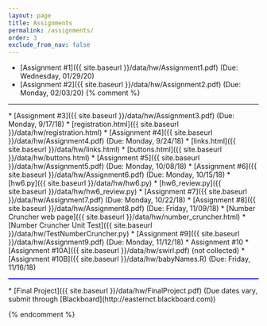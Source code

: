 ```yaml
---
layout: page
title: Assignments 
permalink: /assignments/
order: 3
exclude_from_nav: false 
---
```

  
* [Assignment #1]({{ site.baseurl }}/data/hw/Assignment1.pdf) (Due: Wednesday, 01/29/20)
* [Assignment #2]({{ site.baseurl }}/data/hw/Assignment2.pdf) (Due: Monday, 02/03/20)
{% comment %}
<hr>
* [Assignment #3]({{ site.baseurl }}/data/hw/Assignment3.pdf) (Due: Monday, 9/17/18)
    * [registration.html]({{ site.baseurl }}/data/hw/registration.html) 
* [Assignment #4]({{ site.baseurl }}/data/hw/Assignment4.pdf) (Due: Monday, 9/24/18)
    * [links.html]({{ site.baseurl }}/data/hw/links.html) 
    * [buttons.html]({{ site.baseurl }}/data/hw/buttons.html) 
* [Assignment #5]({{ site.baseurl }}/data/hw/Assignment5.pdf) (Due: Monday, 10/08/18)
* [Assignment #6]({{ site.baseurl }}/data/hw/Assignment6.pdf) (Due: Monday, 10/15/18)
    * [hw6.py]({{ site.baseurl }}/data/hw/hw6.py) 
    * [hw6_review.py]({{ site.baseurl }}/data/hw/hw6_review.py) 
* [Assignment #7]({{ site.baseurl }}/data/hw/Assignment7.pdf) (Due: Monday, 10/22/18)
* [Assignment #8]({{ site.baseurl }}/data/hw/Assignment8.pdf) (Due: Friday, 11/09/18)
    * [Number Cruncher web page]({{ site.baseurl }}/data/hw/number_cruncher.html)
    * [Number Cruncher Unit Test]({{ site.baseurl }}/data/hw/TestNumberCruncher.py) 
* [Assignment #9]({{ site.baseurl }}/data/hw/Assignment9.pdf) (Due: Monday, 11/12/18)
* Assignment #10
    * [Assignment #10A]({{ site.baseurl }}/data/hw/swirl.pdf) (not collected)
    * [Assignment #10B]({{ site.baseurl }}/data/hw/babyNames.R) (Due: Friday, 11/16/18)

<hr style = "height:2px; background-color:blue">
* [Final Project]({{ site.baseurl }}/data/hw/FinalProject.pdf) (Due dates vary, submit through [Blackboard](http://easternct.blackboard.com))

{% endcomment %}
